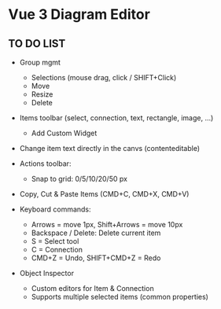 # Vue 3 Diagram Editor
## TO DO LIST

- Group mgmt 
    - Selections (mouse drag, click / SHIFT+Click) 
    - Move 
    - Resize 
    - Delete

- Items toolbar (select, connection, text, rectangle, image, ...)
    - Add Custom Widget
    
- Change item text directly in the canvs (contenteditable)

- Actions toolbar: 
    - Snap to grid: 0/5/10/20/50 px 

- Copy, Cut & Paste Items (CMD+C, CMD+X, CMD+V)

- Keyboard commands: 
    - Arrows = move 1px, Shift+Arrows = move 10px 
    - Backspace / Delete: Delete current item 
    - S = Select tool 
    - C = Connection 
    - CMD+Z = Undo, SHIFT+CMD+Z = Redo

- Object Inspector 
    - Custom editors for Item & Connection 
    - Supports multiple selected items (common properties)